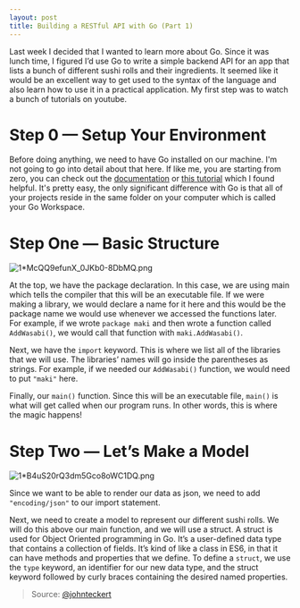```yaml
---
layout: post
title: Building a RESTful API with Go (Part 1)
---
```



Last week I decided that I wanted to learn more about Go. Since it was lunch time, I figured I’d use Go to write a simple backend API for an app that lists a bunch of different sushi rolls and their ingredients. It seemed like it would be an excellent way to get used to the syntax of the language and also learn how to use it in a practical application. My first step was to watch a bunch of tutorials on youtube.

# Step 0 — Setup Your Environment

Before doing anything, we need to have Go installed on our machine. I'm not going to go into detail about that here. If like me, you are starting from zero, you can check out the [documentation](https://golang.org/) or [this tutorial](https://youtu.be/5qI8z_lB5Lw) which I found helpful. It's pretty easy, the only significant difference with Go is that all of your projects reside in the same folder on your computer which is called your Go Workspace.

# Step One — Basic Structure

![1*McQQ9efunX_0JKb0-8DbMQ.png](https://miro.medium.com/max/1000/1*McQQ9efunX_0JKb0-8DbMQ.png)

At the top, we have the package declaration. In this case, we are using main which tells the compiler that this will be an executable file. If we were making a library, we would declare a name for it here and this would be the package name we would use whenever we accessed the functions later. For example, if we wrote `package maki` and then wrote a function called `AddWasabi()`, we would call that function with `maki.AddWasabi()`.

Next, we have the `import` keyword. This is where we list all of the libraries that we will use. The libraries’ names will go inside the parentheses as strings. For example, if we needed our `AddWasabi()` function, we would need to put `"maki"` here.

Finally, our `main()` function. Since this will be an executable file, `main()` is what will get called when our program runs. In other words, this is where the magic happens!

# Step Two — Let’s Make a Model

![1*B4uS20rQ3dm5Gco8oWC1DQ.png](https://miro.medium.com/max/1000/1*B4uS20rQ3dm5Gco8oWC1DQ.png)

Since we want to be able to render our data as json, we need to add `"encoding/json"` to our import statement.

Next, we need to create a model to represent our different sushi rolls. We will do this above our main function, and we will use a struct. A struct is used for Object Oriented programming in Go. It’s a user-defined data type that contains a collection of fields. It’s kind of like a class in ES6, in that it can have methods and properties that we define. To define a `struct`, we use the `type` keyword, an identifier for our new data type, and the struct keyword followed by curly braces containing the desired named properties.

> Source: [@johnteckert](https://medium.com/@johnteckert/building-a-restful-api-with-go-part-1-9e234774b14d)